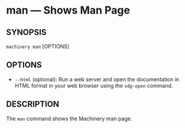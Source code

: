 
# man — Shows Man Page

## SYNOPSIS

  `machinery man` [OPTIONS]

## OPTIONS

  * `--html` (optional):
    Run a web server and open the documentation in HTML format in your web browser using the
    `xdg-open` command.

## DESCRIPTION

The `man` command shows the Machinery man page.
